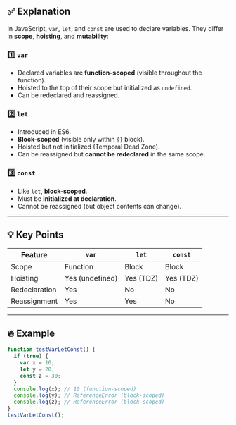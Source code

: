 ## ✅ Explanation

In JavaScript, `var`, `let`, and `const` are used to declare variables. They differ in **scope**, **hoisting**, and **mutability**:

### 1️⃣ `var`

- Declared variables are **function-scoped** (visible throughout the function).
- Hoisted to the top of their scope but initialized as `undefined`.
- Can be redeclared and reassigned.

### 2️⃣ `let`

- Introduced in ES6.
- **Block-scoped** (visible only within `{}` block).
- Hoisted but not initialized (Temporal Dead Zone).
- Can be reassigned but **cannot be redeclared** in the same scope.

### 3️⃣ `const`

- Like `let`, **block-scoped**.
- Must be **initialized at declaration**.
- Cannot be reassigned (but object contents can change).

---

## 💡 Key Points

| Feature       | `var`           | `let`     | `const`   |
| ------------- | --------------- | --------- | --------- |
| Scope         | Function        | Block     | Block     |
| Hoisting      | Yes (undefined) | Yes (TDZ) | Yes (TDZ) |
| Redeclaration | Yes             | No        | No        |
| Reassignment  | Yes             | Yes       | No        |

---

## 🔥 Example

```javascript
function testVarLetConst() {
  if (true) {
    var x = 10;
    let y = 20;
    const z = 30;
  }
  console.log(x); // 10 (function-scoped)
  console.log(y); // ReferenceError (block-scoped)
  console.log(z); // ReferenceError (block-scoped)
}
testVarLetConst();
```
